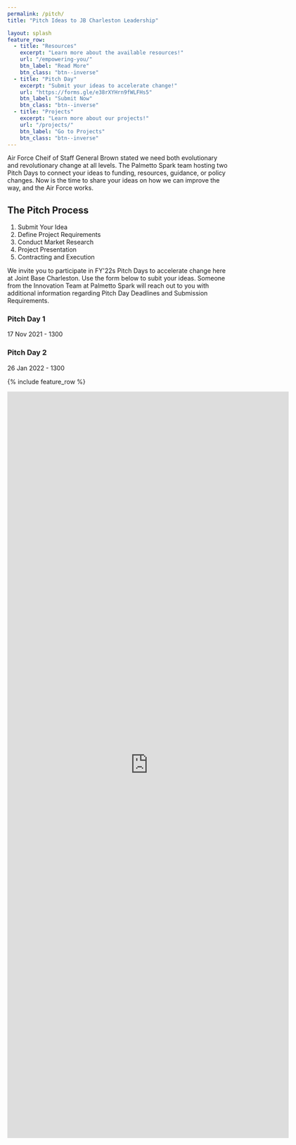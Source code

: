 ```yaml
---
permalink: /pitch/
title: "Pitch Ideas to JB Charleston Leadership"

layout: splash
feature_row:
  - title: "Resources"
    excerpt: "Learn more about the available resources!"
    url: "/empowering-you/"
    btn_label: "Read More"
    btn_class: "btn--inverse"
  - title: "Pitch Day"
    excerpt: "Submit your ideas to accelerate change!"
    url: "https://forms.gle/e38rXYHrn9fWLFHs5"
    btn_label: "Submit Now"
    btn_class: "btn--inverse"
  - title: "Projects"
    excerpt: "Learn more about our projects!"
    url: "/projects/"
    btn_label: "Go to Projects"
    btn_class: "btn--inverse"
---
```


Air Force Cheif of Staff General Brown stated we need both evolutionary and revolutionary change at all levels. The Palmetto Spark team hosting two Pitch Days to connect your ideas to funding, resources, guidance, or policy changes. Now is the time to share your ideas on how we can improve the way, and the Air Force works. 

## The Pitch Process
1. Submit Your Idea
2. Define Project Requirements
3. Conduct Market Research
4. Project Presentation
5. Contracting and Execution

We invite you to participate in FY'22s Pitch Days to accelerate change here at Joint Base Charleston. Use the form below to subit your ideas. Someone from the Innovation Team at Palmetto Spark will reach out to you with additional information regarding Pitch Day Deadlines and Submission Requirements. 

### Pitch Day 1
17 Nov 2021 - 1300

### Pitch Day 2
26 Jan 2022 - 1300

{% include feature_row %} 
<iframe src="https://docs.google.com/forms/d/e/1FAIpQLScYkNv_GHxOPMnogl9LL0MW7h7VbQIA0HPcrQDCiKNkQXLV3w/viewform?embedded=true" width="640" height="1694" frameborder="0" marginheight="0" marginwidth="0">Loading…</iframe>
